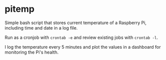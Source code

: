 # pitemp

Simple bash script that stores current temperature of a Raspberry Pi, including time and date in a log file.

Run as a cronjob with `crontab -e` and review existing jobs with `crontab -l`. 

I log the temperature every 5 minutes and plot the values in a dashboard for monitoring the Pi's health.
